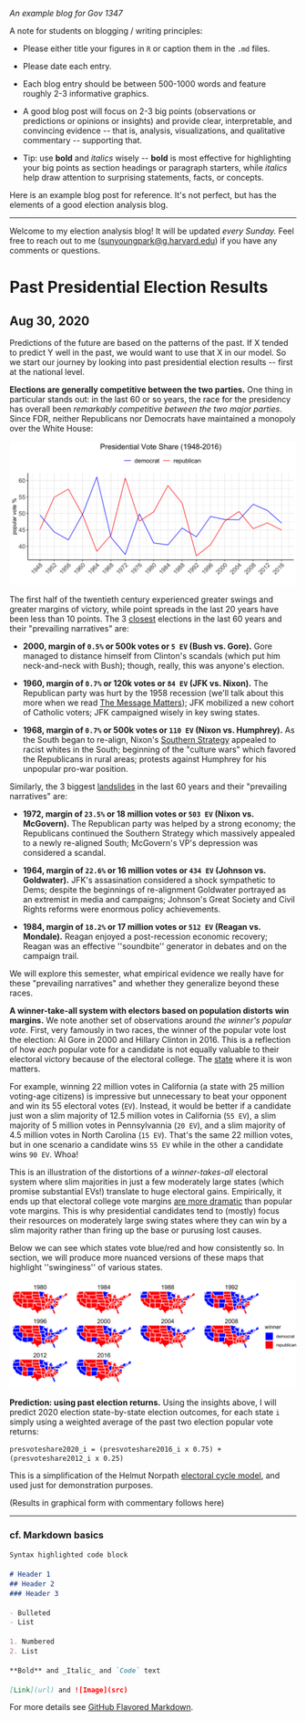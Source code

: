 _An example blog for Gov 1347_

A note for students on blogging / writing principles:

* Please either title your figures in `R` or caption them in the `.md` files.

* Please date each entry.

* Each blog entry should be between 500-1000 words and feature roughly 2-3 informative graphics.

* A good blog post will focus on 2-3 big points (observations or predictions or opinions or insights) and provide clear, interpretable, and convincing evidence -- that is, analysis, visualizations, and qualitative commentary -- supporting that.

* Tip: use **bold** and *italics* wisely -- **bold** is most effective for highlighting your big points as section headings or paragraph starters, while *italics* help draw attention to surprising statements, facts, or concepts. 

Here is an example blog post for reference. It's not perfect, but has the elements of a good election analysis blog.

-------

Welcome to my election analysis blog! It will be updated *every Sunday.* Feel free to reach out to me ([sunyoungpark@g.harvard.edu](sunyoungpark@g.harvard.edu)) if you have any comments or questions.

# Past Presidential Election Results
## Aug 30, 2020

Predictions of the future are based on the patterns of the past. If X tended to predict Y well in the past, we would want to use that X in our model. So we start our journey by looking into past presidential election results -- first at the national level. 

**Elections are generally competitive between the two parties.** One thing in particular stands out: in the last 60 or so years, the race for the presidency has overall been *remarkably competitive between the two major parties*. Since FDR, neither Republicans nor Democrats have maintained a monopoly over the White House:

![Presidential Popular Voteshare (1948-2016)](past_results.png)

The first half of the twentieth century experienced greater swings and greater margins of victory, while point spreads in the last 20 years have been less than 10 points. The 3 <u>closest</u> elections in the last 60 years and their "prevailing narratives" are:

* **2000, margin of `0.5%` or 500k votes or `5 EV` (Bush vs. Gore).** Gore managed to distance himself from Clinton's scandals (which put him neck-and-neck with Bush); though, really, this was anyone's election.

* **1960, margin of `0.7%` or 120k votes or `84 EV` (JFK vs. Nixon).** The Republican party was hurt by the 1958 recession (we'll talk about this more when we read [The Message Matters](https://www.amazon.com/Message-Matters-Economy-Presidential-Campaigns/dp/0691139636)); JFK mobilized a new cohort of Catholic voters; JFK campaigned wisely in key swing states. 

* **1968, margin of `0.7%` or 500k votes or `110 EV` (Nixon vs. Humphrey).** As the South began to re-align, Nixon's [Southern Strategy](https://en.wikipedia.org/wiki/Southern_strategy) appealed to racist whites in the South; beginning of the "culture wars" which favored the Republicans in rural areas; protests against Humphrey for his unpopular pro-war position.

Similarly, the 3 biggest <u>landslides</u> in the last 60 years and their "prevailing narratives" are:

* **1972, margin of `23.5%` or 18 million votes or `503 EV` (Nixon vs. McGovern).** The Republican party was helped by a strong economy; the Republicans continued the Southern Strategy which massively appealed to a newly re-aligned South; McGovern's VP's depression was considered a scandal.

* **1964, margin of `22.6%` or 16 million votes or `434 EV` (Johnson vs. Goldwater).** JFK's assasination considered a shock sympathetic to Dems; despite the beginnings of re-alignment Goldwater portrayed as an extremist in media and campaigns; Johnson's Great Society and Civil Rights reforms were enormous policy achievements.

* **1984, margin of `18.2%` or 17 million votes or `512 EV` (Reagan vs. Mondale).** Reagan enjoyed a post-recession economic recovery; Reagan was an effective ''soundbite'' generator in debates and on the campaign trail.

We will explore this semester, what empirical evidence we really have for these "prevailing narratives" and whether they generalize beyond these races.

**A winner-take-all system with electors based on population distorts win margins.** We note another set of observations around *the winner's popular vote*. First, very famously in two races, the winner of the popular vote lost the election: Al Gore in 2000 and Hillary Clinton in 2016. This is a reflection of how *each* popular vote for a candidate is not equally valuable to their electoral victory because of the electoral college. The <u>state</u> where it is won matters. 

For example, winning 22 million votes in California (a state with 25 million voting-age citizens) is impressive but unnecessary to beat your opponent and win its 55 electoral votes (`EV`). Instead, it would be better if a candidate just won a slim majority of 12.5 million votes in California (`55 EV`), a slim majority of 5 million votes in Pennsylvannia (`20 EV`), and a slim majority of 4.5 million votes in North Carolina (`15 EV`). That's the same 22 million votes, but in one scenario a candidate wins `55 EV` while in the other a candidate wins `90 EV`. Whoa! 

This is an illustration of the distortions of a *winner-takes-all* electoral system where slim majorities in just a few moderately large states (which promise substantial EVs!) translate to huge electoral gains. Empirically, it ends up that electoral college vote margins [are more dramatic](https://www.pewresearch.org/fact-tank/2016/12/20/why-electoral-college-landslides-are-easier-to-win-than-popular-vote-ones/) than popular vote margins. This is why presidential candidates tend to (mostly) focus their resources on moderately large swing states where they can win by a slim majority rather than firing up the base or purusing lost causes. 

Below we can see which states vote blue/red and how consistently so. In section, we will produce more nuanced versions of these maps that highlight ''swinginess'' of various states.

![](past_results_state.png)

**Prediction: using past election returns.** Using the insights above, I will predict 2020 election state-by-state election outcomes, for each state `i` simply using a weighted average of the past two election popular vote returns: 

```
presvoteshare2020_i = (presvoteshare2016_i x 0.75) + (presvoteshare2012_i x 0.25)
```

This is a simplification of the Helmut Norpath [electoral cycle model](https://pollyvote.com/en/naive/electoral-cycle-model/), and used just for demonstration purposes.

(Results in graphical form with commentary follows here)

<!--
## Polls

```r
lm(voteshare ~ polls + econ + incumbency + ads + 
               mobi + covidcases + admin, data)
```

Can we trust polls? In 2016, many polls did not predict Trump's win. Below is the polling average across months leading up to 2016 election.

![](polls2016.png)

### Pollsters

+ Not all pollsters provide high quality data and interpretation. FiveThirtyEight provides *pollster ratings* based on the accuracy of their past prediction: [https://projects.fivethirtyeight.com/pollster-ratings/](https://projects.fivethirtyeight.com/pollster-ratings/)

+ But it is important to note that even good pollsters often disagree. [Same raw data can lead to different predictions by renowned pollsters.](https://www.nytimes.com/interactive/2016/09/20/upshot/the-error-the-polling-world-rarely-talks-about.html)

### Predictive Power

Polls do predict the outcome by and large.

![](polls_results.png)

## Economic Forces

1. GDP growth
2. Real Disposable Income
3. Unemployment

For the detailed analysis, please see this [separate page.](econ_analysis.md)

## Incumbency

## Advertising

## Mobilization

## Shocks

See [Healy and Malhotra 2013](healy_review.pdf) and [Ashworth et al. 2017](https://onlinelibrary.wiley.com/doi/abs/10.1111/ajps.12334) for the comprehensive review of the literature.

## Law and Adminisration
-->

-----

### cf. Markdown basics

```markdown
Syntax highlighted code block

# Header 1
## Header 2
### Header 3

- Bulleted
- List

1. Numbered
2. List

**Bold** and _Italic_ and `Code` text

[Link](url) and ![Image](src)
```

For more details see [GitHub Flavored Markdown](https://guides.github.com/features/mastering-markdown/).
